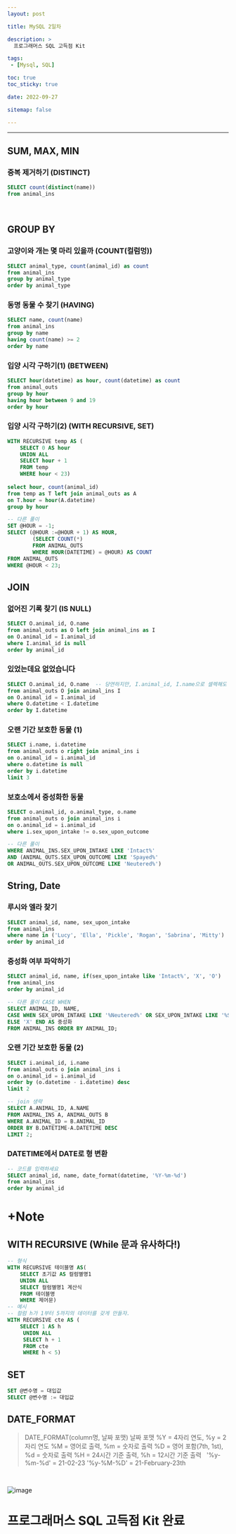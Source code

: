 ```yaml
---
layout: post

title: MySQL 2일차

description: > 
  프로그래머스 SQL 고득점 Kit

tags:
 - [Mysql, SQL]

toc: true
toc_sticky: true

date: 2022-09-27

sitemap: false

---
```

---

## SUM, MAX, MIN
### 중복 제거하기 (DISTINCT)
```sql
SELECT count(distinct(name))
from animal_ins
```
<br/>

## GROUP BY
### 고양이와 개는 몇 마리 있을까 (COUNT(컬럼멍))
```sql
SELECT animal_type, count(animal_id) as count
from animal_ins
group by animal_type
order by animal_type
```

### 동명 동물 수 찾기 (HAVING)
```sql
SELECT name, count(name)
from animal_ins
group by name
having count(name) >= 2
order by name
```

### 입양 시각 구하기(1) (BETWEEN)
```sql
SELECT hour(datetime) as hour, count(datetime) as count
from animal_outs
group by hour
having hour between 9 and 19
order by hour
```

### 입양 시각 구하기(2) (WITH RECURSIVE, SET)
```sql
WITH RECURSIVE temp AS (
    SELECT 0 AS hour 
    UNION ALL 
    SELECT hour + 1 
    FROM temp 
    WHERE hour < 23)
    
select hour, count(animal_id)
from temp as T left join animal_outs as A
on T.hour = hour(A.datetime)
group by hour

-- 다른 풀이
SET @HOUR = -1;
SELECT (@HOUR :=@HOUR + 1) AS HOUR,
        (SELECT COUNT(*)
        FROM ANIMAL_OUTS
        WHERE HOUR(DATETIME) = @HOUR) AS COUNT
FROM ANIMAL_OUTS
WHERE @HOUR < 23;
```

## JOIN
### 없어진 기록 찾기 (IS NULL)
```sql
SELECT O.animal_id, O.name
from animal_outs as O left join animal_ins as I
on O.animal_id = I.animal_id
where I.animal_id is null
order by animal_id
```

### 있었는데요 없었습니다
```sql
SELECT O.animal_id, O.name  -- 당연하지만, I.animal_id, I.name으로 셀렉해도 같은 결과
from animal_outs O join animal_ins I
on O.animal_id = I.animal_id
where O.datetime < I.datetime
order by I.datetime
```

### 오랜 기간 보호한 동물 (1)
```sql
SELECT i.name, i.datetime
from animal_outs o right join animal_ins i
on o.animal_id = i.animal_id
where o.datetime is null
order by i.datetime
limit 3
``` 

### 보호소에서 중성화한 동물
```sql
SELECT o.animal_id, o.animal_type, o.name
from animal_outs o join animal_ins i
on o.animal_id = i.animal_id
where i.sex_upon_intake != o.sex_upon_outcome

-- 다른 풀이
WHERE ANIMAL_INS.SEX_UPON_INTAKE LIKE 'Intact%' 
AND (ANIMAL_OUTS.SEX_UPON_OUTCOME LIKE 'Spayed%' 
OR ANIMAL_OUTS.SEX_UPON_OUTCOME LIKE 'Neutered%')
```

## String, Date
### 루시와 엘라 찾기
```sql
SELECT animal_id, name, sex_upon_intake
from animal_ins 
where name in ('Lucy', 'Ella', 'Pickle', 'Rogan', 'Sabrina', 'Mitty')
order by animal_id
```

### 중성화 여부 파악하기
```sql
SELECT animal_id, name, if(sex_upon_intake like 'Intact%', 'X', 'O')
from animal_ins
order by animal_id

-- 다른 풀이 CASE WHEN
SELECT ANIMAL_ID, NAME, 
CASE WHEN SEX_UPON_INTAKE LIKE '%Neutered%' OR SEX_UPON_INTAKE LIKE '%Spayed%' THEN 'O' 
ELSE 'X' END AS 중성화 
FROM ANIMAL_INS ORDER BY ANIMAL_ID;
```

### 오랜 기간 보호한 동물 (2)
```sql
SELECT i.animal_id, i.name
from animal_outs o join animal_ins i
on o.animal_id = i.animal_id
order by (o.datetime - i.datetime) desc 
limit 2

-- join 생략
SELECT A.ANIMAL_ID, A.NAME
FROM ANIMAL_INS A, ANIMAL_OUTS B
WHERE A.ANIMAL_ID = B.ANIMAL_ID
ORDER BY B.DATETIME-A.DATETIME DESC
LIMIT 2;
```

### DATETIME에서 DATE로 형 변환
```sql
-- 코드를 입력하세요
SELECT animal_id, name, date_format(datetime, '%Y-%m-%d')
from animal_ins
order by animal_id
```

# +Note
## WITH RECURSIVE (While 문과 유사하다!)
``` sql
-- 형식
WITH RECURSIVE 테이블명 AS(
    SELECT 초기값 AS 컬럼별명1 
    UNION ALL 
    SELECT 컬럼별명1 계산식 
    FROM 테이블명 
    WHERE 제어문)
-- 예시
-- 컬럼 h가 1부터 5까지의 데이터를 갖게 만들자.
WITH RECURSIVE cte AS (
    SELECT 1 AS h
     UNION ALL 
     SELECT h + 1 
     FROM cte 
     WHERE h < 5)
```

## SET
``` sql
SET @변수명 = 대입값
SELECT @변수명 := 대입값
```

## DATE_FORMAT
> DATE_FORMAT(column명, 날짜 포맷)
날짜 포맷
%Y = 4자리 연도, %y = 2자리 연도
%M = 영어로 출력, %m = 숫자로 출력
%D = 영어 포함(7th, 1st), %d = 숫자로 출력
%H = 24시간 기준 출력, %h = 12시간 기준 출력
 
'%y-%m-%d' = 21-02-23
'%y-%M-%D' = 21-February-23th

<br/>

![image](https://user-images.githubusercontent.com/105637541/192466738-d89130dc-ae4d-4477-a981-875452a0fd19.png)

# **프로그래머스 SQL 고득점 Kit 완료**
